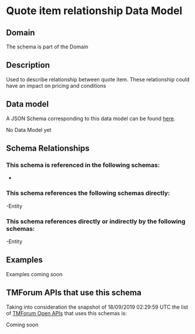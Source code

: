 # Quote item relationship Data Model

## Domain

The  schema is part of the  Domain

## Description

Used to describe relationship between quote item. These relationship could have an impact on pricing and conditions

## Data model

A JSON Schema corresponding to this data model can be found
[here](https://github.com/tmforum-rand/schemas/blob/master/Customer/QuoteItemRelationship.schema.json).

No Data Model yet

## Schema Relationships

### This schema is referenced in the following schemas:

-

### This schema references the following schemas directly:

-Entity

### This schema references directly or indirectly by the following schemas:

-Entity



## Examples

Examples coming soon

## TMForum APIs that use this schema

Taking into consideration the snapshot of 18/09/2019 02:29:59 UTC the list of [TMForum Open APIs](https://www.tmforum.org/open-apis/) that uses this schemas is:

Coming soon